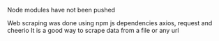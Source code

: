Node modules have not been pushed

Web scraping was done using npm js dependencies axios, request and cheerio
It is a good way to scrape data from a file or any url
